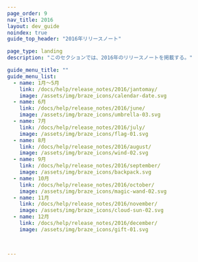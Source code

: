 ```yaml
---
page_order: 9
nav_title: 2016
layout: dev_guide
noindex: true
guide_top_header: "2016年リリースノート"

page_type: landing
description: "このセクションでは、2016年のリリースノートを掲載する。"

guide_menu_title: ""
guide_menu_list:
  - name: 1月～5月
    link: /docs/help/release_notes/2016/jantomay/
    image: /assets/img/braze_icons/calendar-date.svg
  - name: 6月
    link: /docs/help/release_notes/2016/june/
    image: /assets/img/braze_icons/umbrella-03.svg
  - name: 7月
    link: /docs/help/release_notes/2016/july/
    image: /assets/img/braze_icons/flag-01.svg
  - name: 8月
    link: /docs/help/release_notes/2016/august/
    image: /assets/img/braze_icons/wind-02.svg
  - name: 9月
    link: /docs/help/release_notes/2016/september/
    image: /assets/img/braze_icons/backpack.svg
  - name: 10月
    link: /docs/help/release_notes/2016/october/
    image: /assets/img/braze_icons/magic-wand-02.svg
  - name: 11月
    link: /docs/help/release_notes/2016/november/
    image: /assets/img/braze_icons/cloud-sun-02.svg
  - name: 12月
    link: /docs/help/release_notes/2016/december/
    image: /assets/img/braze_icons/gift-01.svg



---
```

